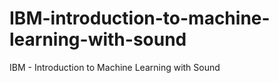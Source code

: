 # IBM-introduction-to-machine-learning-with-sound
IBM - Introduction to Machine Learning with Sound

